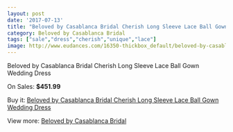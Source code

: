 ```yaml
---
layout: post
date: '2017-07-13'
title: "Beloved by Casablanca Bridal Cherish Long Sleeve Lace Ball Gown Wedding Dress"
category: Beloved by Casablanca Bridal
tags: ["sale","dress","cherish","unique","lace"]
image: http://www.eudances.com/16350-thickbox_default/beloved-by-casablanca-bridal-cherish-long-sleeve-lace-ball-gown-wedding-dress.jpg
---
```

Beloved by Casablanca Bridal Cherish Long Sleeve Lace Ball Gown Wedding Dress

On Sales: **$451.99**
<a href="https://www.eudances.com/en/beloved-by-casablanca-bridal/4814-beloved-by-casablanca-bridal-cherish-long-sleeve-lace-ball-gown-wedding-dress.html"><amp-img layout="responsive" width="600" height="600" src="//www.eudances.com/16350-thickbox_default/beloved-by-casablanca-bridal-cherish-long-sleeve-lace-ball-gown-wedding-dress.jpg" alt="Beloved by Casablanca Bridal Cherish Long Sleeve Lace Ball Gown Wedding Dress 0" /></a>
<a href="https://www.eudances.com/en/beloved-by-casablanca-bridal/4814-beloved-by-casablanca-bridal-cherish-long-sleeve-lace-ball-gown-wedding-dress.html"><amp-img layout="responsive" width="600" height="600" src="//www.eudances.com/16352-thickbox_default/beloved-by-casablanca-bridal-cherish-long-sleeve-lace-ball-gown-wedding-dress.jpg" alt="Beloved by Casablanca Bridal Cherish Long Sleeve Lace Ball Gown Wedding Dress 1" /></a>
<a href="https://www.eudances.com/en/beloved-by-casablanca-bridal/4814-beloved-by-casablanca-bridal-cherish-long-sleeve-lace-ball-gown-wedding-dress.html"><amp-img layout="responsive" width="600" height="600" src="//www.eudances.com/16351-thickbox_default/beloved-by-casablanca-bridal-cherish-long-sleeve-lace-ball-gown-wedding-dress.jpg" alt="Beloved by Casablanca Bridal Cherish Long Sleeve Lace Ball Gown Wedding Dress 2" /></a>

Buy it: [Beloved by Casablanca Bridal Cherish Long Sleeve Lace Ball Gown Wedding Dress](https://www.eudances.com/en/beloved-by-casablanca-bridal/4814-beloved-by-casablanca-bridal-cherish-long-sleeve-lace-ball-gown-wedding-dress.html "Beloved by Casablanca Bridal Cherish Long Sleeve Lace Ball Gown Wedding Dress")

View more: [Beloved by Casablanca Bridal](https://www.eudances.com/en/89-beloved-by-casablanca-bridal "Beloved by Casablanca Bridal")